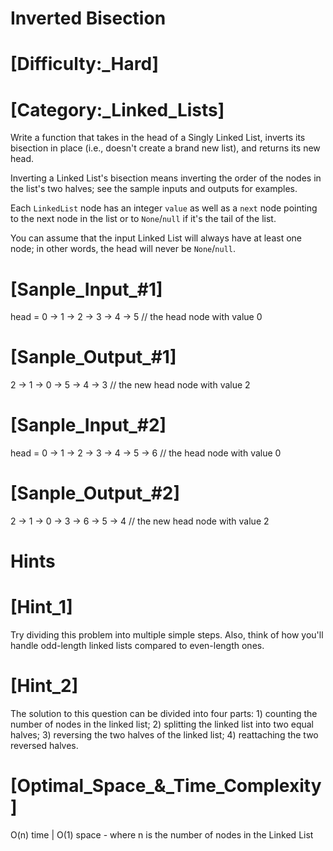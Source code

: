 # Inverted Bisection

# [Difficulty:_Hard]
# [Category:_Linked_Lists]

Write a function that takes in the head of a Singly Linked List, inverts its
bisection in place (i.e., doesn't create a brand new list), and returns its
new head.

Inverting a Linked List's bisection means inverting the order of the nodes in 
the list's two halves; see the sample inputs and outputs for examples.

Each `LinkedList` node has an integer `value` as well as a `next` node pointing 
to the next node in the list or to `None`/`null` if it's the tail of the list.

You can assume that the input Linked List will always have at least one node;
in other words, the head will never be `None`/`null`.

# [Sanple_Input_#1]

  head = 0 -> 1 -> 2 -> 3 -> 4 -> 5 // the head node with value 0

# [Sanple_Output_#1]

  2 -> 1 -> 0 -> 5 -> 4 -> 3 // the new head node with value 2

# [Sanple_Input_#2]

  head = 0 -> 1 -> 2 -> 3 -> 4 -> 5 -> 6 // the head node with value 0

# [Sanple_Output_#2]

  2 -> 1 -> 0 -> 3 -> 6 -> 5 -> 4 // the new head node with value 2

# Hints

# [Hint_1]

  Try dividing this problem into multiple simple steps. Also, think of how you'll handle odd-length linked lists compared to even-length ones.

# [Hint_2]

  The solution to this question can be divided into four parts: 1) counting the number of nodes in the linked list; 2) splitting the linked list into two equal halves; 3) reversing the two halves of the linked list; 4) reattaching the two reversed halves.

# [Optimal_Space_&_Time_Complexity]

  O(n) time | O(1) space - where n is the number of nodes in the Linked List
